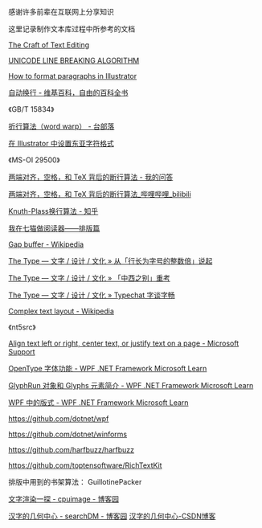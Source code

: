 ﻿感谢许多前辈在互联网上分享知识

这里记录制作文本库过程中所参考的文档

[The Craft of Text Editing](http://www.finseth.com/craft/ )

[UNICODE LINE BREAKING ALGORITHM](https://www.unicode.org/reports/tr14/)

[How to format paragraphs in Illustrator](https://helpx.adobe.com/illustrator/using/formatting-paragraphs.html )

[自动换行 - 维基百科，自由的百科全书](https://zh.wikipedia.org/zh-hans/%E8%87%AA%E5%8A%A8%E6%8D%A2%E8%A1%8C )

《GB/T 15834》

[折行算法（word warp） - 台部落](https://www.twblogs.net/a/5b84bb972b71775d1cd19cf0 )

[在 Illustrator 中设置东亚字符格式](https://helpx.adobe.com/cn/illustrator/using/formatting-asian-characters.html )

《MS-OI 29500》

[两端对齐，空格，和 TeX 背后的断行算法 - 我的问答](https://ask.latexstudio.net/ask/article/525.html )

[两端对齐，空格，和 TeX 背后的断行算法_哔哩哔哩_bilibili](https://www.bilibili.com/video/BV1Zd4y1M75r/?share_source=copy_web&amp%3Bvd_source=3611eb04d6168eb065e2f7a5995676e6 )

[Knuth-Plass换行算法 - 知乎](https://zhuanlan.zhihu.com/p/194831235 )

[我在七猫做阅读器——排版篇](https://tech.qimao.com/reader/ )

[Gap buffer - Wikipedia](https://en.wikipedia.org/wiki/Gap_buffer )

[The Type — 文字 / 设计 / 文化 » 从「行长为字号的整数倍」说起](https://www.thetype.com/2017/07/12513/ )

[The Type — 文字 / 设计 / 文化 » 「中西之别」重考](https://www.thetype.com/2017/08/12954/ )

[The Type — 文字 / 设计 / 文化 » Typechat 字谈字畅](https://www.thetype.com/typechat/ )

[Complex text layout - Wikipedia](https://en.wikipedia.org/wiki/Complex_text_layout )

《nt5src》

[Align text left or right, center text, or justify text on a page - Microsoft Support](https://support.microsoft.com/en-us/office/align-text-left-or-right-center-text-or-justify-text-on-a-page-70da744d-0f4d-472e-916d-1c42d94dc33f )

[OpenType 字体功能 - WPF .NET Framework Microsoft Learn](https://learn.microsoft.com/zh-cn/dotnet/desktop/wpf/advanced/opentype-font-features )

[GlyphRun 对象和 Glyphs 元素简介 - WPF .NET Framework Microsoft Learn](https://learn.microsoft.com/zh-cn/dotnet/desktop/wpf/advanced/introduction-to-the-glyphrun-object-and-glyphs-element?view=netframeworkdesktop-4.8&viewFallbackFrom=netdesktop-7.0 )

[WPF 中的版式 - WPF .NET Framework Microsoft Learn](https://learn.microsoft.com/zh-cn/dotnet/desktop/wpf/advanced/typography-in-wpf )

https://github.com/dotnet/wpf

https://github.com/dotnet/winforms

https://github.com/harfbuzz/harfbuzz

https://github.com/toptensoftware/RichTextKit

排版中用到的书架算法： GuillotinePacker

[文字渲染一探 - cpuimage - 博客园](https://www.cnblogs.com/cpuimage/p/13337475.html )

[汉字的几何中心 - searchDM - 博客园](https://www.cnblogs.com/wycg1984/archive/2010/06/21/1762148.html ) [汉字的几何中心-CSDN博客](https://blog.csdn.net/aodeng9367/article/details/102305442 )
